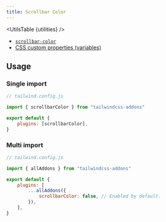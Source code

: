 ```yaml
---
title: Scrollbar Color
---
```


<script>
    import UtilsTable from "$lib/components/UtilsTable.svelte"
	const utilities = {
		'.scrollbar-thumb-<color>': {
            '--tw-scrollbar-thumb': '<value>',
            'scrollbar-color': 'var(--tw-scrollbar-thumb) var(--tw-scrollbar-track)',
        },
        '.scrollbar-track-<color>': {
            '--tw-scrollbar-track': '<value>',
            'scrollbar-color': 'var(--tw-scrollbar-thumb) var(--tw-scrollbar-track)',
        },
	}
</script>

<UtilsTable {utilities} />

-   [`scrollbar-color`](https://developer.mozilla.org/en-US/docs/Web/CSS/scrollbar-color)
-   [CSS custom properties (variables)](https://developer.mozilla.org/en-US/docs/Web/CSS/Using_CSS_custom_properties)

## Usage

### Single import

```js
// tailwind.config.js

import { scrollbarColor } from "tailwindcss-addons"

export default {
    plugins: [scrollbarColor],
}
```

### Multi import

```js
// tailwind.config.js

import { allAddons } from "tailwindcss-addons"

export default {
    plugins: [
        ...allAddons({
            scrollbarColor: false, // Enabled by default.
        }),
    ],
}
```
